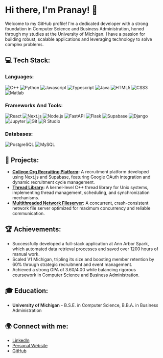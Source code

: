 # Hi there, I'm Pranay! 👋

Welcome to my GitHub profile! I'm a dedicated developer with a strong foundation in Computer Science and Business Administration, honed through my studies at the University of Michigan. I have a passion for building robust, scalable applications and leveraging technology to solve complex problems.

## 💻 Tech Stack:

### Languages:
<p align="left">
  <img src="https://img.shields.io/badge/C++-%2300599C.svg?style=for-the-badge&logo=c%2B%2B&logoColor=white" alt="C++">
  <img src="https://img.shields.io/badge/Python-3670A0?style=for-the-badge&logo=python&logoColor=ffdd54" alt="Python">
  <img src="https://img.shields.io/badge/Javascript-%23323330.svg?style=for-the-badge&logo=javascript&logoColor=%23F7DF1E" alt="Javascript">
  <img src="https://img.shields.io/badge/Typescript-%23007ACC.svg?style=for-the-badge&logo=typescript&logoColor=white" alt="Typescript">
  <img src="https://img.shields.io/badge/Java-%23ED8B00.svg?style=for-the-badge&logo=java&logoColor=white" alt="Java">
  <img src="https://img.shields.io/badge/HTML5-%23E34F26.svg?style=for-the-badge&logo=html5&logoColor=white" alt="HTML5">
  <img src="https://img.shields.io/badge/CSS3-%231572B6.svg?style=for-the-badge&logo=css3&logoColor=white" alt="CSS3">
  <img src="https://img.shields.io/badge/Matlab-0076A8?style=for-the-badge&logo=mathworks&logoColor=white" alt="Matlab">
</p>

### Frameworks And Tools:
<p align="left">
  <img src="https://img.shields.io/badge/React-20232A?style=for-the-badge&logo=react&logoColor=61DAFB" alt="React">
  <img src="https://img.shields.io/badge/Next.js-000000?style=for-the-badge&logo=nextdotjs&logoColor=white" alt="Next.js">
  <img src="https://img.shields.io/badge/Node.js-339933?style=for-the-badge&logo=nodedotjs&logoColor=white" alt="Node.js">
  <img src="https://img.shields.io/badge/FastAPI-109989?style=for-the-badge&logo=FASTAPI&logoColor=white" alt="FastAPI">
  <img src="https://img.shields.io/badge/Flask-000000?style=for-the-badge&logo=flask&logoColor=white" alt="Flask">
  <img src="https://img.shields.io/badge/Supabase-3ECF8E?style=for-the-badge&logo=supabase&logoColor=white" alt="Supabase">
  <img src="https://img.shields.io/badge/Django-092E20?style=for-the-badge&logo=django&logoColor=white" alt="Django">
  <img src="https://img.shields.io/badge/Jupyter-F37626.svg?&style=for-the-badge&logo=Jupyter&logoColor=white" alt="Jupyter">
  <img src="https://img.shields.io/badge/Git-E44C30?style=for-the-badge&logo=git&logoColor=white" alt="Git">
  <img src="https://img.shields.io/badge/R%20Studio-75AADB?style=for-the-badge&logo=rstudio&logoColor=white" alt="R Studio">
</p>

### Databases:
<p align="left">
  <img src="https://img.shields.io/badge/PostgreSQL-316192?style=for-the-badge&logo=postgresql&logoColor=white" alt="PostgreSQL">
  <img src="https://img.shields.io/badge/MySQL-4479A1?style=for-the-badge&logo=mysql&logoColor=white" alt="MySQL">
</p>

## 🚀 Projects:
- **[College Org Recruiting Platform](https://github.com/gupranay/college-org-recruiting-platform):** A recruitment platform developed using Next.js and Supabase, featuring Google OAuth integration and dynamic recruitment cycle management.
- **[Thread Library](https://github.com/gupranay/thread-library):** A kernel-level C++ thread library for Unix systems, implementing thread management, scheduling, and synchronization mechanisms.
- **[Multithreaded Network Fileserver](https://github.com/gupranay/multithreaded-network-fileserver):** A concurrent, crash-consistent network file server optimized for maximum concurrency and reliable communication.

## 🏆 Achievements:
- Successfully developed a full-stack application at Ann Arbor Spark, which automated data retrieval processes and saved over 1200 hours of manual work.
- Scaled V1 Michigan, tripling its size and boosting member retention by 60% through strategic recruitment and event management.
- Achieved a strong GPA of 3.60/4.00 while balancing rigorous coursework in Computer Science and Business Administration.

## 🎓 Education:
- **University of Michigan** - B.S.E. in Computer Science, B.B.A. in Business Administration

## 🌍 Connect with me:
- [LinkedIn](https://linkedin.com/in/pranay-gupta1)
- [Personal Website](https://www.pranaygupta.dev)
- [GitHub](https://github.com/gupranay)

